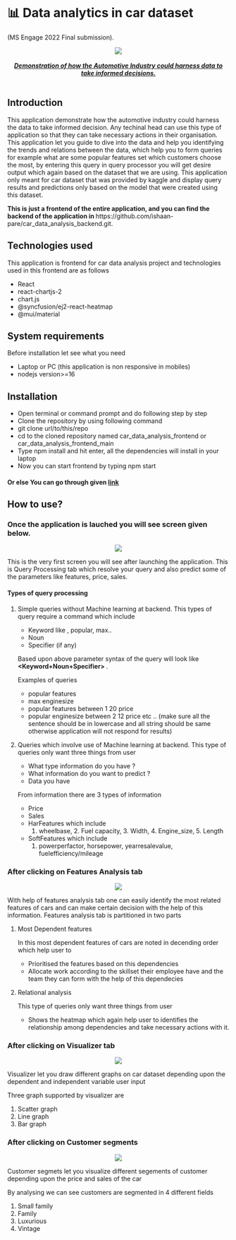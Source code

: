 # 📊 Data analytics in car dataset
(MS Engage 2022 Final submission).

<p align="center">
  <img
       width="max_content"
       height="max_content"
       src="readmeassets/entire.gif"
  ><br/><br/>
  <b><u><i>Demonstration of how the Automotive Industry could harness data to take informed decisions.</i></u></b><br/><br/>
</p>



## Introduction
<p>
  This application demonstrate how the automotive industry could harness the data to take informed decision. Any techinal head can use this type of application so that they can take necessary actions in their organisation. This application let you guide to dive into the data and help you identifying the trends and relations between the data, which help you to form queries for example what are some popular features set which customers choose the most, by entering this query in query processor you will get desire output which again based on the dataset that we are using. This application only meant for car dataset that was provided by kaggle and display query results and predictions only based on the model that were created using this dataset.<b> </p>
This is just a frontend of the entire application, and you can find the backend of the application in </b> https://github.com/ishaan-pare/car_data_analysis_backend.git. 

## Technologies used

This application is frontend for car data analysis project and technologies used in this frontend are as follows
* React
* react-chartjs-2
* chart.js
* @syncfusion/ej2-react-heatmap
* @mui/material

## System requirements

Before installation let see what you need 
* Laptop or PC (this application is non responsive in mobiles)
* nodejs version>=16

## Installation

* Open terminal or command prompt and do following step by step
* Clone the repository by using following command
* git clone url/to/this/repo
* cd to the cloned repository named car_data_analysis_frontend or car_data_analysis_frontend_main
* Type npm install and hit enter, all the dependencies will install in your laptop
* Now you can start frontend by typing npm start



#### Or else You can go through given [link]( https://analysiscar.herokuapp.com/)

## How to use?

### Once the application is lauched you will see screen given below.
<p align="center">
  <img
       width="max_content"
       height="max_content"
       src="readmeassets/Screenshot from 2022-05-27 23-55-18.png"
  >
</p>

This is the very first screen you will see after launching the application. This is Query Processing tab which resolve your query and also predict some of the parameters like features, price, sales.

#### Types of query processing 

1) Simple queries without Machine learning at backend.
   This types of query require a command which include 
   * Keyword like , popular, max..
   * Noun
   * Specifier (if any)

   Based upon above parameter syntax of the query will look like<b> <Keyword+Noun+Specifier> </b>.
   
   Examples of queries 
    * popular features 
    * max enginesize 
    * popular features between 1 20 price 
    * popular enginesize between 2 12 price 
    etc .. (make sure all the sentence should be in lowercase and all string should be same otherwise application will not respond for results)
    
2) Queries which involve use of Machine learning at backend.
    This type of queries only want three things from user
  
   * What type information do you have ?
   * What information do you want to predict ?
   * Data you have
  
    From information there are 3 types of information
   * Price
   * Sales
   * HarFeatures which include
      1. wheelbase, 2. Fuel capacity, 3. Width, 4. Engine_size, 5. Length
   * SoftFeatures which include
      1. powerperfactor, horsepower, yearresalevalue, fuelefficiency/mileage


### After clicking on Features Analysis tab
  
<p align="center">
  <img
       width="max_content"
       height="max_content"
       src="readmeassets/heatmap.png"
  >
</p>
With help of features analysis tab one can easily identify the most related features of cars and can make certain decision with the help of this information.
Features analysis tab is partitioned in two parts
  
1) Most Dependent features <br/>
  
    In this most dependent features of cars are noted in decending order which help user to 
   * Prioritised the features based on this dependencies
   * Allocate work according to the skillset their employee have and the team they can form with the help of this dependecies
  
2) Relational analysis<br/>
  
    This type of queries only want three things from user
  
   * Shows the heatmap which again help user to identifies the relationship among dependencies and take necessary actions with it.


### After clicking on Visualizer tab
  
<p align="center">
  <img
       width="max_content"
       height="max_content"
       src="readmeassets/visuallizer.png"
  >
</p>
Visualizer let you draw different graphs on car dataset depending upon the dependent and independent variable user input

Three graph supported by visualizer are
1)  Scatter graph
2)  Line graph
3)  Bar graph

### After clicking on Customer segments
  
<p align="center">
  <img
       width="max_content"
       height="max_content"
       src="readmeassets/Screenshot from 2022-05-28 00-06-57.png"
  >
</p>
Customer segmets let you visualize different segements of customer depending upon the price and sales of the car

By analysing we can see customers are segmented in 4 different fields
  
1)  Small family
2)  Family 
3)  Luxurious
4)  Vintage
